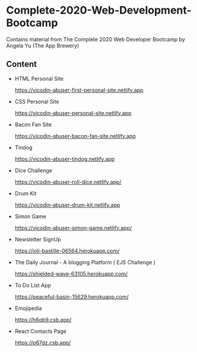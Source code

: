 # Complete-2020-Web-Development-Bootcamp
Contains material from The Complete 2020 Web Developer Bootcamp by Angela Yu (The App Brewery)

## Content

- HTML Personal Site 
   
   https://vicodin-abuser-first-personal-site.netlify.app
   
  
- CSS Personal Site
   
   https://vicodin-abuser-personal-site.netlify.app
  
- Bacon Fan Site
   
   https://vicodin-abuser-bacon-fan-site.netlify.app
  
- Tindog 
   
   https://vicodin-abuser-tindog.netlify.app

- Dice Challenge 
   
   https://vicodin-abuser-roll-dice.netlify.app/   
   
- Drum Kit
   
   https://vicodin-abuser-drum-kit.netlify.app

- Simon Game
   
   https://vicodin-abuser-simon-game.netlify.app/
   
- Newsletter SignUp

   https://joli-bastille-06564.herokuapp.com/
   
- The Daily Journal - A blogging Platform ( EJS Challenge )

   https://shielded-wave-63105.herokuapp.com/
   
- To Do List App 

   https://peaceful-basin-15629.herokuapp.com/
   
- Emojipedia

   https://h6qb9.csb.app/
   
- React Contacts Page

   https://p67dz.csb.app/
